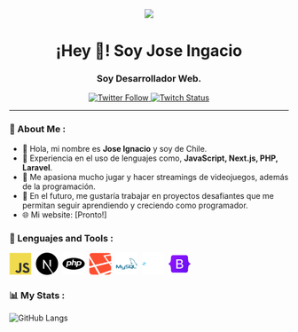<div id='header' align='center'> 
    <img src='https://media.giphy.com/media/v1.Y2lkPTc5MGI3NjExMjQ0MmU4MzcyZDg3MjVkYzcxYTgxYjlhNmQ5NTI2YzI0MjFjOTlhOCZjdD1n/l0He4nkyI5cMhXzvW/giphy.gif' width='200'>
    <h1 align='center'>¡Hey 👋! Soy Jose Ingacio</h1>
    <h3 align='center'>Soy Desarrollador Web.</h3>
</div>

<div id='badges' align='center'>
    <a href='https://twitter.com/Jozefzin' target="_blank">
        <img alt="Twitter Follow" src="https://img.shields.io/twitter/follow/Jozefzin?logo=twitter&style=social" />
    </a>
    <a href='https://www.twitch.tv/jjjozef' target="_blank">
        <img alt="Twitch Status" src="https://img.shields.io/twitch/status/jjjozef?style=social" />
    </a>
</div>

---
### 🪪 About Me :

- 👋 Hola, mi nombre es **Jose Ignacio** y soy de Chile.
- 🤖 Experiencia en el uso de lenguajes como, **JavaScript, Next.js, PHP, Laravel**.
- 👾 Me apasiona mucho jugar y hacer streamings de videojuegos, además de la programación.
- 🔭 En el futuro, me gustaría trabajar en proyectos desafiantes que me permitan seguir aprendiendo y creciendo como programador.
- 🌐 Mi website: [Pronto!]

<div align='left'>
    <h3>🔨 Lenguajes and Tools :</h3>
    <div>
        <img src='https://github.com/devicons/devicon/blob/master/icons/javascript/javascript-original.svg' title='Javascript' alt='Javascript' width='40' height='40'/>&nbsp;
        <img src='https://github.com/devicons/devicon/blob/master/icons/nextjs/nextjs-original.svg' title='Nextjs' alt='Nextjs' width='40' height='40'/>&nbsp;
        <img src='https://github.com/devicons/devicon/blob/master/icons/php/php-plain.svg' title='PHP' alt='PHP' width='40' height='40'/>&nbsp;
        <img src='https://github.com/devicons/devicon/blob/master/icons/laravel/laravel-plain.svg' title='Laravel' alt='Laravel' width='40' height='40'/>&nbsp;
        <img src='https://github.com/devicons/devicon/blob/master/icons/mysql/mysql-plain-wordmark.svg' title='Mysql' alt='Mysql' width='40' height='40'/>&nbsp;
        <img src='https://github.com/devicons/devicon/blob/master/icons/tailwindcss/tailwindcss-original-wordmark.svg' title='Tailwindcss' alt='Tailwindcss' width='40' height='40'/>&nbsp;
        <img src='https://github.com/devicons/devicon/blob/master/icons/bootstrap/bootstrap-original.svg' title='Bootstrap' alt='Bootstrap' width='40' height='40'/>&nbsp;
    </div>
</div>

### 📊 My Stats :

![GitHub Langs](https://github-readme-stats.vercel.app/api/top-langs/?username=jjozef&layout=compact)

